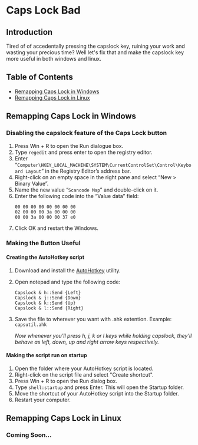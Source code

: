 # Caps Lock Bad

## Introduction

Tired of of accedentally pressing the capslock key, ruining your work and wasting your precious time? Well let's fix that and make the capslock key more useful in both windows and linux.

## Table of Contents

- [Remapping Caps Lock in Windows](#remapping-caps-lock-in-windows)
- [Remapping Caps Lock in Linux](#remapping-caps-lock-in-linux)

## Remapping Caps Lock in Windows

### Disabling the capslock feature of the Caps Lock button

1. Press Win + R to open the Run dialogue box.
2. Type `regedit` and press enter to open the registry editor.
3. Enter “`Computer\HKEY_LOCAL_MACHINE\SYSTEM\CurrentControlSet\Control\Keyboard Layout`” in the Registry Editor’s address bar.
4. Right-click on an empty space in the right pane and select “New > Binary Value”.
5. Name the new value “`Scancode Map`” and double-click on it.
6. Enter the following code into the “Value data” field:
   ```
   00 00 00 00 00 00 00 00
   02 00 00 00 3a 00 00 00
   00 00 3a 00 00 00 37 e0
   ```
7. Click OK and restart the Windows.

### Making the Button Useful

#### Creating the AutoHotkey script

1. Download and install the [AutoHotkey](https://autohotkey.com) utility.
2. Open notepad and type the following code:
   ```
   Capslock & h::Send {Left}
   Capslock & j::Send {Down}
   Capslock & k::Send {Up}
   Capslock & l::Send {Right}
   ```
3. Save the file to wherever you want with .ahk extention. Example: `capsutil.ahk`
  
   *Now whenever you'll press h, j, k or l keys while holding capslock, they'll behave as left, down, up and right arrow keys respectively.*

#### Making the script run on startup

1. Open the folder where your AutoHotkey script is located.
2. Right-click on the script file and select "Create shortcut".
3. Press Win + R to open the Run dialog box.
4. Type `shell:startup` and press Enter. This will open the Startup folder.
5. Move the shortcut of your AutoHotkey script into the Startup folder.
6. Restart your computer.

## Remapping Caps Lock in Linux

### Coming Soon...
